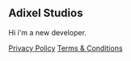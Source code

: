 ## Adixel Studios

Hi i'm a new developer.

[Privacy Policy](https://adixelstudios.github.io/PrivacyPolicy/)           [Terms & Conditions](https://adixelstudios.github.io/Terms&Conditions/)
